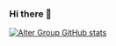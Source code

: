 ### Hi there 👋

[![Alter Group GitHub stats](https://github-readme-stats.vercel.app/api?username=WalterBanda&show_icons=true&theme=dark)](https://github.com/anuraghazra/github-readme-stats)

<!--
**WalterBanda/WalterBanda** is a ✨ _special_ ✨ repository because its `README.md` (this file) appears on your GitHub profile.

Here are some ideas to get you started:

- 🔭 I’m currently working on ...
- 🌱 I’m currently learning ...
- 👯 I’m looking to collaborate on ...
- 🤔 I’m looking for help with ...
- 💬 Ask me about ...
- 📫 How to reach me: ...
- 😄 Pronouns: ...
- ⚡ Fun fact: ...
-->
